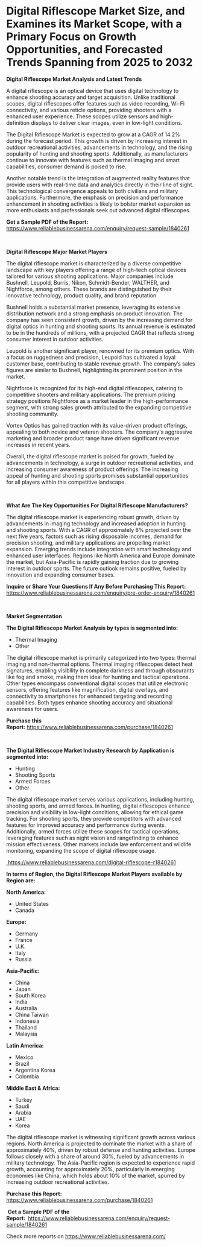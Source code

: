 <p><h1>Digital Riflescope Market Size, and Examines its Market Scope, with a Primary Focus on Growth Opportunities, and Forecasted Trends Spanning from 2025 to 2032</h1></p><p><strong>Digital Riflescope Market Analysis and Latest Trends</strong></p>
<p><p>A digital riflescope is an optical device that uses digital technology to enhance shooting accuracy and target acquisition. Unlike traditional scopes, digital riflescopes offer features such as video recording, Wi-Fi connectivity, and various reticle options, providing shooters with a enhanced user experience. These scopes utilize sensors and high-definition displays to deliver clear images, even in low-light conditions.</p><p>The Digital Riflescope Market is expected to grow at a CAGR of 14.2% during the forecast period. This growth is driven by increasing interest in outdoor recreational activities, advancements in technology, and the rising popularity of hunting and shooting sports. Additionally, as manufacturers continue to innovate with features such as thermal imaging and smart capabilities, consumer demand is poised to rise.</p><p>Another notable trend is the integration of augmented reality features that provide users with real-time data and analytics directly in their line of sight. This technological convergence appeals to both civilians and military applications. Furthermore, the emphasis on precision and performance enhancement in shooting activities is likely to bolster market expansion as more enthusiasts and professionals seek out advanced digital riflescopes.</p></p>
<p><strong>Get a Sample PDF of the Report:&nbsp;</strong> <a href="https://www.reliablebusinessarena.com/enquiry/request-sample/1840261?utm_campaign=2304&utm_medium=2&utm_source=Github&utm_content=ia&utm_term=28022025&utm_id=digital-riflescope">https://www.reliablebusinessarena.com/enquiry/request-sample/1840261</a></p>
<p>&nbsp;</p>
<p><strong>Digital Riflescope Major Market Players</strong></p>
<p><p>The digital riflescope market is characterized by a diverse competitive landscape with key players offering a range of high-tech optical devices tailored for various shooting applications. Major companies include Bushnell, Leupold, Burris, Nikon, Schmidt-Bender, WALTHER, and Nightforce, among others. These brands are distinguished by their innovative technology, product quality, and brand reputation.</p><p>Bushnell holds a substantial market presence, leveraging its extensive distribution network and a strong emphasis on product innovation. The company has seen consistent growth, driven by the increasing demand for digital optics in hunting and shooting sports. Its annual revenue is estimated to be in the hundreds of millions, with a projected CAGR that reflects strong consumer interest in outdoor activities.</p><p>Leupold is another significant player, renowned for its premium optics. With a focus on ruggedness and precision, Leupold has cultivated a loyal customer base, contributing to stable revenue growth. The company’s sales figures are similar to Bushnell, highlighting its prominent position in the market.</p><p>Nightforce is recognized for its high-end digital riflescopes, catering to competitive shooters and military applications. The premium pricing strategy positions Nightforce as a market leader in the high-performance segment, with strong sales growth attributed to the expanding competitive shooting community.</p><p>Vortex Optics has gained traction with its value-driven product offerings, appealing to both novice and veteran shooters. The company's aggressive marketing and broader product range have driven significant revenue increases in recent years.</p><p>Overall, the digital riflescope market is poised for growth, fueled by advancements in technology, a surge in outdoor recreational activities, and increasing consumer awareness of product offerings. The increasing appeal of hunting and shooting sports promises substantial opportunities for all players within this competitive landscape.</p></p>
<p>&nbsp;</p>
<p><strong>What Are The Key Opportunities For Digital Riflescope Manufacturers?</strong></p>
<p><p>The digital riflescope market is experiencing robust growth, driven by advancements in imaging technology and increased adoption in hunting and shooting sports. With a CAGR of approximately 8% projected over the next five years, factors such as rising disposable incomes, demand for precision shooting, and military applications are propelling market expansion. Emerging trends include integration with smart technology and enhanced user interfaces. Regions like North America and Europe dominate the market, but Asia-Pacific is rapidly gaining traction due to growing interest in outdoor sports. The future outlook remains positive, fueled by innovation and expanding consumer bases.</p></p>
<p><strong>Inquire or Share Your Questions If Any Before Purchasing This Report:</strong> <a href="https://www.reliablebusinessarena.com/enquiry/pre-order-enquiry/1840261?utm_campaign=2304&utm_medium=2&utm_source=Github&utm_content=ia&utm_term=28022025&utm_id=digital-riflescope">https://www.reliablebusinessarena.com/enquiry/pre-order-enquiry/1840261</a></p>
<p>&nbsp;</p>
<p><strong>Market Segmentation</strong></p>
<p><strong>The Digital Riflescope Market Analysis by types is segmented into:</strong></p>
<p><ul><li>Thermal Imaging</li><li>Other</li></ul></p>
<p><p>The digital riflescope market is primarily categorized into two types: thermal imaging and non-thermal options. Thermal imaging riflescopes detect heat signatures, enabling visibility in complete darkness and through obscurants like fog and smoke, making them ideal for hunting and tactical operations. Other types encompass conventional digital scopes that utilize electronic sensors, offering features like magnification, digital overlays, and connectivity to smartphones for enhanced targeting and recording capabilities. Both types enhance shooting accuracy and situational awareness for users.</p></p>
<p><strong>Purchase this Report:&nbsp;</strong><a href="https://www.reliablebusinessarena.com/purchase/1840261?utm_campaign=2304&utm_medium=2&utm_source=Github&utm_content=ia&utm_term=28022025&utm_id=digital-riflescope">https://www.reliablebusinessarena.com/purchase/1840261</a></p>
<p>&nbsp;</p>
<p><strong>The Digital Riflescope Market Industry Research by Application is segmented into:</strong></p>
<p><ul><li>Hunting</li><li>Shooting Sports</li><li>Armed Forces</li><li>Other</li></ul></p>
<p><p>The digital riflescope market serves various applications, including hunting, shooting sports, and armed forces. In hunting, digital riflescopes enhance precision and visibility in low-light conditions, allowing for ethical game tracking. For shooting sports, they provide competitors with advanced features for improved accuracy and performance during events. Additionally, armed forces utilize these scopes for tactical operations, leveraging features such as night vision and rangefinding to enhance mission effectiveness. Other markets include law enforcement and wildlife monitoring, expanding the scope of digital riflescope usage.</p></p>
<p><a href="https://www.reliablebusinessarena.com/digital-riflescope-r1840261?utm_campaign=2304&utm_medium=2&utm_source=Github&utm_content=ia&utm_term=28022025&utm_id=digital-riflescope">&nbsp;https://www.reliablebusinessarena.com/digital-riflescope-r1840261</a></p>
<p><strong>In terms of Region, the Digital Riflescope Market Players available by Region are:</strong></p>
<p>
    <p> <strong> North America: </strong>
        <ul>
            <li>United States</li>
            <li>Canada</li>
        </ul>
        </p> 
    <p> <strong> Europe: </strong>
        <ul>
            <li>Germany</li>
            <li>France</li>
            <li>U.K.</li>
            <li>Italy</li>
            <li>Russia</li>
        </ul>
        </p> 
    <p> <strong> Asia-Pacific: </strong>
        <ul>
            <li>China</li>
            <li>Japan</li>
            <li>South Korea</li>
            <li>India</li>
            <li>Australia</li>
            <li>China Taiwan</li>
            <li>Indonesia</li>
            <li>Thailand</li>
            <li>Malaysia</li>
        </ul>
        </p> 
    <p> <strong> Latin America: </strong>
        <ul>
            <li>Mexico</li>
            <li>Brazil</li>
            <li>Argentina Korea</li>
            <li>Colombia</li>
        </ul>
        </p> 
    <p> <strong> Middle East & Africa: </strong>
        <ul>
            <li>Turkey</li>
            <li>Saudi</li>
            <li>Arabia</li>
            <li>UAE</li>
            <li>Korea</li>
        </ul>
    </p>
    </p>
<p><p>The digital riflescope market is witnessing significant growth across various regions. North America is projected to dominate the market with a share of approximately 40%, driven by robust defense and hunting activities. Europe follows closely with a share of around 30%, fueled by advancements in military technology. The Asia-Pacific region is expected to experience rapid growth, accounting for approximately 20%, particularly in emerging economies like China, which holds about 10% of the market, spurred by increasing outdoor recreational activities.</p></p>
<p><strong>Purchase this Report: </strong><a href="https://www.reliablebusinessarena.com/purchase/1840261?utm_campaign=2304&utm_medium=2&utm_source=Github&utm_content=ia&utm_term=28022025&utm_id=digital-riflescope">https://www.reliablebusinessarena.com/purchase/1840261</a></p>
<p>&nbsp;<strong>Get a Sample PDF of the Report:&nbsp;&nbsp;</strong><a href="https://www.reliablebusinessarena.com/enquiry/request-sample/1840261?utm_campaign=2304&utm_medium=2&utm_source=Github&utm_content=ia&utm_term=28022025&utm_id=digital-riflescope">https://www.reliablebusinessarena.com/enquiry/request-sample/1840261</a></p>
<p><strong></strong></p>
<p>Check more reports on <a href="https://www.reliablebusinessarena.com/?utm_campaign=2304&utm_medium=2&utm_source=Github&utm_content=ia&utm_term=28022025&utm_id=digital-riflescope">https://www.reliablebusinessarena.com/</a></p>
